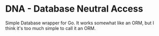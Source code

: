 # DNA - Database Neutral Access

Simple Database wrapper for Go. It works somewhat like an ORM, but I think it's too much simple to call it an ORM.
